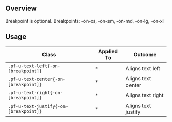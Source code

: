 ## Overview

Breakpoint is optional. Breakpoints: -on-xs, -on-sm, -on-md, -on-lg, -on-xl

<!-- ## Accessibility

| Attribute | Applied To | Outcome |
| -- | -- | -- |
| `role` or `aria` | `pf-u-alignment` |  accessibility notes. |
 -->

## Usage

| Class | Applied To | Outcome |
| -- | -- | -- |
| `.pf-u-text-left{-on-[breakpoint]}` | `*` |  Aligns text left |
| `.pf-u-text-center{-on-[breakpoint]}` | `*` |  Aligns text center |
| `.pf-u-text-right{-on-[breakpoint]}` | `*` |  Aligns text right |
| `.pf-u-text-justify{-on-[breakpoint]}` | `*` |  Aligns text justify |
